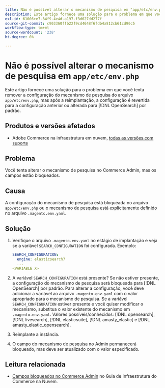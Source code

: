 ```yaml
---
title: Não é possível alterar o mecanismo de pesquisa em "app/etc/env.php"
description: Este artigo fornece uma solução para o problema em que você tenta alterar o mecanismo de pesquisa no Administrador do Commerce, mas os campos estão bloqueados.
exl-id: 61006ce7-34f9-4e4d-a197-f3d627dd277f
source-git-commit: c903360ffb22f9cd4648f6fdb4a812cb61cd90c5
workflow-type: tm+mt
source-wordcount: '238'
ht-degree: 0%

---
```


# Não é possível alterar o mecanismo de pesquisa em `app/etc/env.php`

Este artigo fornece uma solução para o problema em que você tenta remover a configuração do mecanismo de pesquisa do arquivo `app/etc/env.php`, mas após a reimplantação, a configuração é revertida para a configuração anterior ou alterada para [!DNL OpenSearch] por padrão.

## Produtos e versões afetados

* Adobe Commerce na infraestrutura em nuvem, [todas as versões com suporte](https://magento.com/sites/default/files/magento-software-lifecycle-policy.pdf)

## Problema

Você tenta alterar o mecanismo de pesquisa no Commerce Admin, mas os campos estão bloqueados.

## Causa

A configuração do mecanismo de pesquisa está bloqueada no arquivo `app/etc/env.php` ou o mecanismo de pesquisa está explicitamente definido no arquivo `.magento.env.yaml`.

## Solução

1. Verifique o arquivo `.magento.env.yaml` no estágio de implantação e veja se a variável `SEARCH_CONFIGURATION` foi configurada. Exemplo:

   ```yaml
   SEARCH_CONFIGURATION:
     engine: elasticsearch7
     ...
   <VARIABLE X>
   ```

1. A variável `SEARCH_CONFIGURATION` está presente? Se não estiver presente, a configuração do mecanismo de pesquisa será bloqueada para [!DNL OpenSearch] por padrão. Para alterar a configuração, você deve adicionar a variável ao arquivo `.magento.env.yaml` com o valor apropriado para o mecanismo de pesquisa. Se a variável `SEARCH_CONFIGURATION` estiver presente e você quiser modificar o mecanismo, substitua o valor existente do mecanismo em `.magento.env.yaml`. Valores possíveis/conhecidos: [!DNL opensearch], [!DNL livesearch], [!DNL elasticsuite], [!DNL amasty_elastic] e [!DNL amasty_elastic_opensearch].
1. Reimplante a instância.
1. O campo do mecanismo de pesquisa no Admin permanecerá bloqueado, mas deve ser atualizado com o valor especificado.

## Leitura relacionada

* [Campos bloqueados no Commerce Admin](/help/troubleshooting/miscellaneous/locked-fields-in-magento-admin.md) no Guia de Infraestrutura do Commerce na Nuvem.
